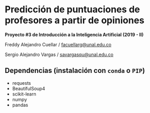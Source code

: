 
# Predicción de puntuaciones de profesores a partir de opiniones

**Proyecto #3 de Introducción a la Inteligencia Artificial (2019 - II)**


Freddy Alejandro Cuellar / facuellarg@unal.edu.co

Sergio Alejandro Vargas / savargasqu@unal.edu.co

## Dependencias (instalación con `conda` o `PIP`)

- requests
- BeautifulSoup4
- scikit-learn
- numpy
- pandas
